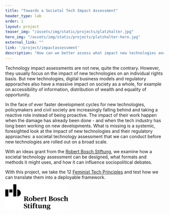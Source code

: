```yaml
---
title: "Towards a Societal Tech Impact Assessment"
header_type: lab
order: 1
layout: project
teaser_img: "/assets/img/static/projects/platzhalter.jpg"
hero_img: "/assets/img/static/projects/platzhalter-hero.jpg"
external_link: ""
link: '/project/impactassessment'
description: "How can we better assess what impact new technologies and their regulation have on inequalities in our societies?"
---
```


<p>Technology impact assessments are not new, quite the contrary. However, they usually focus on the impact of new technologies on an individual rights basis. But new technologies, digital business models and regulatory apporaches also have a massive impact on society as a whole, for example on accessibility of information, distribution of wealth and equality of opportunity.</p>

<p>In the face of ever faster development cycles for new technologies, policymakers and civil society are increasingly falling behind and taking a reactive role instead of being proactive. The impact of their work happen when the damage has already been done - and when the tech industry has long been working on new developments. What is missing is a systemic, foresighted look at the impact of new technologies and their regulatory approaches: a societal technology assessment that we can conduct before new technologies are rolled out on a broad scale.</p>

<p>With an ideas grant from the <a href="https://www.bosch-stiftung.de/de/thema/ungleichheit">Robert Bosch Stiftung</a>, we examine how a societal technology assessment can be designed, what formats and methods it might uses, and how it can influence sociopolitical debates.</p>

<p>With this project, we take the 12 <a href="https://superrr.net/feministtech/">Feminist Tech Principles</a> and test how we can translate them into a deployable framework.</p>

<img src="/assets/img/static/organizations/bosch.png" style="max-width: 200px;">
